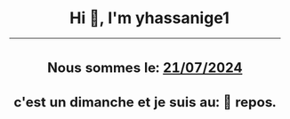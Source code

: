 <h1 align='center'>Hi 👋, I'm yhassanige1</h1>
<div align='center'>

|<h2 align='center'>Nous sommes le: <u>21/07/2024</u></h2><h2 align='center'>c'est un dimanche et je suis au: 🌴 repos.</h2>|
|---
</div>